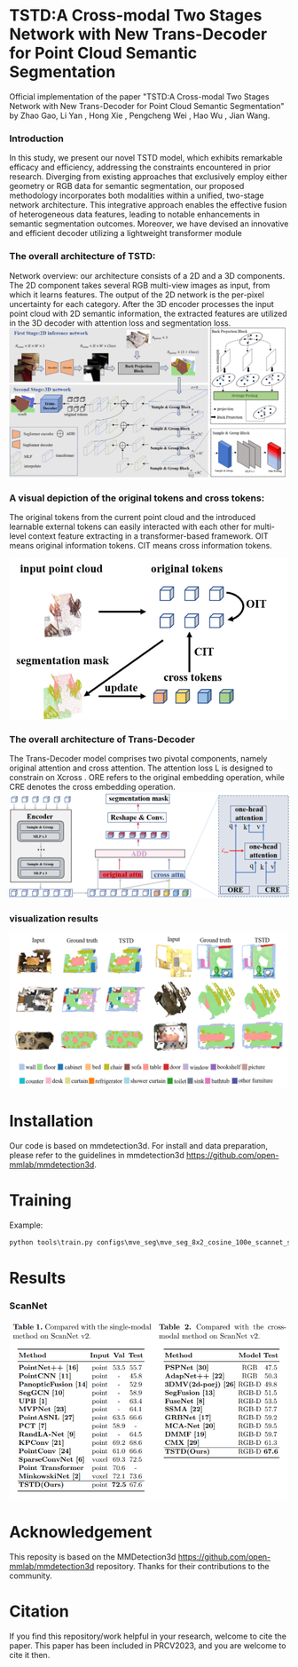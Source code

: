 # TSTD:A Cross-modal Two Stages Network with New Trans-Decoder for Point Cloud Semantic Segmentation
Official implementation of the paper "TSTD:A Cross-modal Two Stages Network with New Trans-Decoder for Point Cloud Semantic Segmentation" by Zhao Gao, Li Yan , Hong Xie , Pengcheng Wei , Hao Wu , Jian Wang.
### Introduction
In this study, we present our novel TSTD model, which exhibits remarkable efficacy and efficiency, addressing the constraints encountered in prior research. Diverging from existing approaches that exclusively employ either geometry or RGB data for semantic segmentation, our proposed methodology incorporates both modalities within a unified, two-stage network architecture. This integrative approach enables the effective fusion of heterogeneous data features,
leading to notable enhancements in semantic segmentation outcomes. Moreover, we have devised an innovative and efficient decoder utilizing a lightweight transformer module


### The overall architecture of TSTD:
Network overview: our architecture consists of a 2D and a 3D components. The 2D component takes several RGB multi-view images as input, from
which it learns features. The output of the 2D network is the per-pixel uncertainty for each category. After the 3D encoder processes the input point cloud
with 2D semantic information, the extracted features are utilized in the 3D decoder with attention loss and segmentation loss.
![image](https://github.com/Whu-gaozhao/TSTD/blob/main/resources/architecture_7.0.png)


### A visual depiction of the original tokens and cross tokens:
The original tokens from the current point cloud and the introduced learnable external tokens can easily interacted with each other for multi-level
context feature extracting in a transformer-based framework. OIT means original information tokens. CIT means cross information tokens.

![image](https://github.com/Whu-gaozhao/TSTD/blob/main/resources/tokens_3.0.png)


### The overall architecture of Trans-Decoder
The Trans-Decoder model comprises two pivotal components, namely original attention and cross attention. The attention loss L is designed to constrain on Xcross . ORE refers to the
original embedding operation, while CRE denotes the cross embedding operation.
![image](https://github.com/Whu-gaozhao/TSTD/blob/main/resources/trans-docoder_6.0.png)


### visualization results
![image](https://github.com/Whu-gaozhao/TSTD/blob/main/resources/vis.png)


# Installation
Our code is based on mmdetection3d. For install and data preparation, please refer to the guidelines in mmdetection3d https://github.com/open-mmlab/mmdetection3d.


# Training
Example:
```python
python tools\train.py configs\mve_seg\mve_seg_8x2_cosine_100e_scannet_seg-3d-23dim.py
```

# Results
### ScanNet
![image](https://github.com/Whu-gaozhao/TSTD/blob/main/resources/result.png)

# Acknowledgement
This reposity is based on the MMDetection3d https://github.com/open-mmlab/mmdetection3d repository. Thanks for their contributions to the community.

# Citation
If you find this repository/work helpful in your research, welcome to cite the paper. This paper has been included in PRCV2023, and you are welcome to cite it then.

